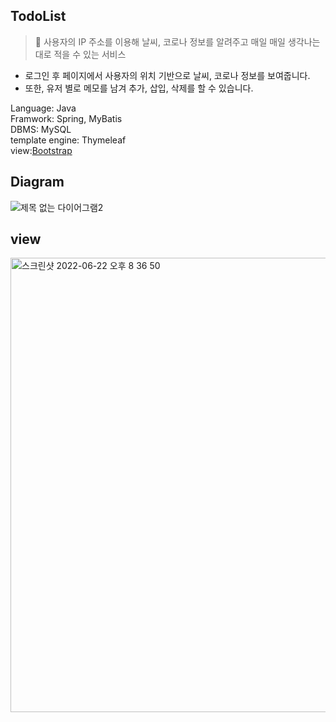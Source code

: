 ## TodoList
> 🔸 사용자의 IP 주소를 이용해 날씨, 코로나 정보를 알려주고 매일 매일 생각나는대로 적을 수 있는 서비스
- 로그인 후 페이지에서 사용자의 위치 기반으로 날씨, 코로나 정보를 보여줍니다.
- 또한, 유저 별로 메모를 남겨 추가, 삽입, 삭제를 할 수 있습니다.

Language: Java<br>
Framwork: Spring, MyBatis<br>
DBMS: MySQL<br>
template engine: Thymeleaf<br>
view:[Bootstrap](https://startbootstrap.com/theme/sb-admin-2) <br>
## Diagram
![제목 없는 다이어그램2](https://user-images.githubusercontent.com/58351498/169234985-3f6bb05d-f733-4819-a535-8ffa15abc311.jpg)

## view
<img width="727" alt="스크린샷 2022-06-22 오후 8 36 50" src="https://user-images.githubusercontent.com/58351498/175019861-1f83d551-ac9a-4719-bf81-05942b932a59.png">

